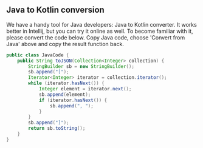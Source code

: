 ## Java to Kotlin conversion
We have a handy tool for Java developers: Java to Kotlin converter.
It works better in Intellij, but you can try it online as well.
To become familiar with it, please convert the code below.
Copy Java code, choose 'Convert from Java' above and copy the result function back.

```java
public class JavaCode {
    public String toJSON(Collection<Integer> collection) {
        StringBuilder sb = new StringBuilder();
        sb.append("[");
        Iterator<Integer> iterator = collection.iterator();
        while (iterator.hasNext()) {
            Integer element = iterator.next();
            sb.append(element);
            if (iterator.hasNext()) {
                sb.append(", ");
            }
        }
        sb.append("]");
        return sb.toString();
    }
}
```

